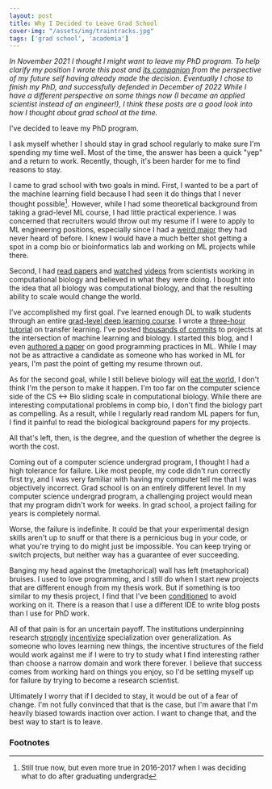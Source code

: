 ```yaml
---
layout: post
title: Why I Decided to Leave Grad School
cover-img: "/assets/img/traintracks.jpg"
tags: ['grad school', 'academia']
---
```


*In November 2021 I thought I might want to leave my PhD program.*
*To help clarify my position I wrote this post and [its companion](../2021-11-08-stay-grad) from the perspective of my future  self having already made the decision.*
*Eventually I chose to finish my PhD, and successfully defended in December of 2022*
*While I have a different perspective on some things now (I became an applied scientist instead of an engineer!), I think these posts are a good look into how I thought about grad school at the time.*


I've decided to leave my PhD program.

I ask myself whether I should stay in grad school regularly to make sure I'm spending my time well.
Most of the time, the answer has been a quick "yep" and a return to work.
Recently, though, it's been harder for me to find reasons to stay.

I came to grad school with two goals in mind.
First, I wanted to be a part of the machine learning field because I had seen it do things that I never thought possible[^progress].
However, while I had some theoretical background from taking a grad-level ML course, I had little practical experience.
I was concerned that recruiters would throw out my resume if I were to apply to ML engineering positions, especially since I had a [weird major](https://www.baylor.edu/admissions/index.php?id=872501) they had never heard of before.
I knew I would have a much better shot getting a spot in a comp bio or bioinformatics lab and working on ML projects while there.

Second, I had [read papers](https://github.com/greenelab/deep-review) and [watched](https://www.youtube.com/watch?v=DRujWGpqAsQ) [videos](https://www.youtube.com/watch?v=bYTq4QEDA78) from scientists working in computational biology and believed in what they were doing.
I bought into the idea that all biology was computational biology, and that the resulting ability to scale would change the world.

I've accomplished my first goal.
I've learned enough DL to walk students through an entire [grad-level deep learning course](https://github.com/CIS-522/course-content). 
I wrote a [three-hour tutorial](https://colab.research.google.com/github/CIS-522/course-content/blob/main/tutorials/W07_Vision_TL/student/W7_Tutorial.ipynb) on transfer learning.
I've posted [thousands of commits](https://github.com/ben-heil) to projects at the intersection of machine learning and biology.
I started this blog, and I even [authored a paper](https://www.nature.com/articles/s41592-021-01256-7) on good programming practices in ML.
While I may not be as attractive a candidate as someone who has worked in ML for years, I'm past the point of getting my resume thrown out.

As for the second goal, while I still believe biology will [eat the world](https://a16z.com/2019/10/28/biology-eating-world-a16z-manifesto/), I don't think I'm the person to make it happen.
I'm too far on the computer science side of the CS <-> Bio sliding scale in computational biology.
While there are interesting computational problems in comp bio, I don't find the biology part as compelling.
As a result, while I regularly read random ML papers for fun, I find it painful to read the biological background papers for my projects.

All that's left, then, is the degree, and the question of whether the degree is worth the cost.

Coming out of a computer science undergrad program, I thought I had a high tolerance for failure.
Like most people, my code didn't run correctly first try, and I was very familiar with having my computer tell me that I was objectively incorrect.
Grad school is on an entirely different level.
In my computer science undergrad program, a challenging project would mean that my program didn't work for weeks.
In grad school, a project failing for years is completely normal.

Worse, the failure is indefinite. 
It could be that your experimental design skills aren't up to snuff or that there is a pernicious bug in your code, or what you're trying to do might just be impossible.
You can keep trying or switch projects, but neither way has a guarantee of ever succeeding.

Banging my head against the (metaphorical) wall has left (metaphorical) bruises.
I used to love programming, and I still do when I start new projects that are different enough from my thesis work.
But if something is too similar to my thesis project, I find that I've been [conditioned](https://en.wikipedia.org/wiki/Operant_conditioning) to avoid working on it.
There is a reason that I use a different IDE to write blog posts than I use for PhD work.

All of that pain is for an uncertain payoff.
The institutions underpinning research [strongly](https://twitter.com/KordingLab/status/1189904873967345664) [incentivize](https://twitter.com/hardmaru/status/1309313448262512640) specialization over generalization.
As someone who loves learning new things, the incentive structures of the field would work against me if I were to try to study what I find interesting rather than choose a narrow domain and work there forever.
I believe that success comes from working hard on things you enjoy, so I'd be setting myself up for failure by trying to become a research scientist.

Ultimately I worry that if I decided to stay, it would be out of a fear of change.
I'm not fully convinced that that is the case, but I'm aware that I'm heavily biased towards inaction over action.
I want to change that, and the best way to start is to leave.

### Footnotes

[^progress]: Still true now, but even more true in 2016-2017 when I was deciding what to do after graduating undergrad
